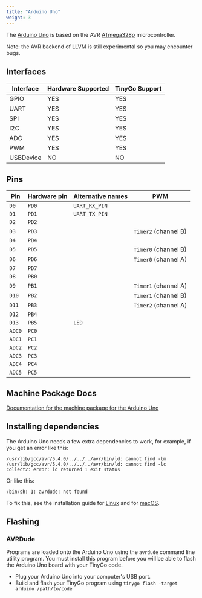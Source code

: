 ```yaml
---
title: "Arduino Uno"
weight: 3
---
```


The [Arduino Uno](https://store.arduino.cc/arduino-uno-rev3) is based on the AVR [ATmega328p](https://www.microchip.com/wwwproducts/en/ATmega328p) microcontroller.

Note: the AVR backend of LLVM is still experimental so you may encounter bugs.

## Interfaces

| Interface | Hardware Supported | TinyGo Support |
| --------- | ------------- | ----- |
| GPIO      | YES | YES |
| UART      | YES | YES |
| SPI       | YES | YES |
| I2C       | YES | YES |
| ADC       | YES | YES |
| PWM       | YES | YES |
| USBDevice | NO  | NO  |

## Pins

| Pin               | Hardware pin | Alternative names | PWM                  |
| ----------------- | ------------ | ----------------- | -------------------- |
| `D0`              | `PD0`        | `UART_RX_PIN`     |                      |
| `D1`              | `PD1`        | `UART_TX_PIN`     |                      |
| `D2`              | `PD2`        |                   |                      |
| `D3`              | `PD3`        |                   | `Timer2` (channel B) |
| `D4`              | `PD4`        |                   |                      |
| `D5`              | `PD5`        |                   | `Timer0` (channel B) |
| `D6`              | `PD6`        |                   | `Timer0` (channel A) |
| `D7`              | `PD7`        |                   |                      |
| `D8`              | `PB0`        |                   |                      |
| `D9`              | `PB1`        |                   | `Timer1` (channel A) |
| `D10`             | `PB2`        |                   | `Timer1` (channel B) |
| `D11`             | `PB3`        |                   | `Timer2` (channel A) |
| `D12`             | `PB4`        |                   |                      |
| `D13`             | `PB5`        | `LED`             |                      |
| `ADC0`            | `PC0`        |                   |                      |
| `ADC1`            | `PC1`        |                   |                      |
| `ADC2`            | `PC2`        |                   |                      |
| `ADC3`            | `PC3`        |                   |                      |
| `ADC4`            | `PC4`        |                   |                      |
| `ADC5`            | `PC5`        |                   |                      |

## Machine Package Docs

[Documentation for the machine package for the Arduino Uno](../machine/arduino)

## Installing dependencies

The Arduino Uno needs a few extra dependencies to work, for example, if you get an error like this:

```text
/usr/lib/gcc/avr/5.4.0/../../../avr/bin/ld: cannot find -lm
/usr/lib/gcc/avr/5.4.0/../../../avr/bin/ld: cannot find -lc
collect2: error: ld returned 1 exit status
```

Or like this:

```text
/bin/sh: 1: avrdude: not found
```

To fix this, see the installation guide for [Linux](../../../../getting-started/install/linux/#avr-eg-arduino-uno-2) and for [macOS](../../../../getting-started/install/macos/#avr-eg-arduino-uno-2).

## Flashing

### AVRDude

Programs are loaded onto the Arduino Uno using the `avrdude` command line utility program. You must install this program before you will be able to flash the Arduino Uno board with your TinyGo code.

- Plug your Arduino Uno into your computer's USB port.
- Build and flash your TinyGo program using `tinygo flash -target arduino /path/to/code`
